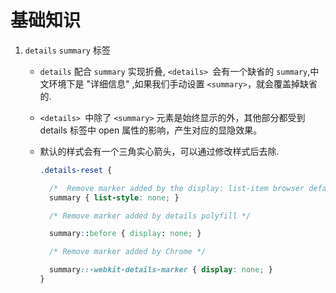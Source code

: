 # 基础知识

1.  `details` `summary` 标签

    *   `details`  配合 `summary` 实现折叠, `<details> `会有一个缺省的 `summary`,中文环境下是 "详细信息" ,如果我们手动设置 `<summary>`，就会覆盖掉缺省的.
    *   `<details> `中除了 `<summary>` 元素是始终显示的外，其他部分都受到details 标签中 open 属性的影响，产生对应的显隐效果。
    *   默认的样式会有一个三角实心箭头，可以通过修改样式后去除.

           ``` css
           .details-reset {

             /*  Remove marker added by the display: list-item browser default --> */
             summary { list-style: none; }

             /* Remove marker added by details polyfill */

             summary::before { display: none; }

             /* Remove marker added by Chrome */

             summary::-webkit-details-marker { display: none; }
          }
         ```
